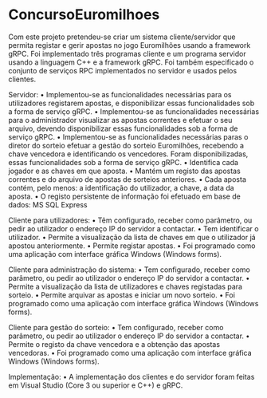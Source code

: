 # ConcursoEuromilhoes

  Com este projeto pretendeu-se criar um sistema cliente/servidor que permita registar e gerir apostas no jogo Euromilhões usando a framework gRPC. Foi implementado três programas
cliente e um programa servidor usando a linguagem C++ e a framework gRPC. Foi também especificado o conjunto de serviços RPC implementados no servidor e usados pelos clientes.

Servidor:
  • Implementou-se as funcionalidades necessárias para os utilizadores registarem apostas, e disponibilizar essas funcionalidades sob a forma de serviço gRPC.
  • Implementou-se as funcionalidades necessárias para o administrador visualizar as apostas correntes e efetuar o seu arquivo, devendo disponibilizar essas funcionalidades 
    sob a forma de serviço gRPC.
  • Implementou-se as funcionalidades necessárias paras o diretor do sorteio efetuar a gestão do sorteio Euromilhões, recebendo a chave vencedora e identificando os vencedores.
    Foram disponibilizadas, essas funcionalidades sob a forma de serviço gRPC.
  • Identifica cada jogador e as chaves em que aposta.
  • Mantém um registo das apostas correntes e do arquivo de apostas de sorteios anteriores.
  • Cada aposta contém, pelo menos: a identificação do utilizador, a chave, a data da aposta.
  • O registo persistente de informação foi efetuado em base de dados: MS SQL Express
  
Cliente para utilizadores:
  • Têm configurado, receber como parâmetro, ou pedir ao utilizador o endereço IP do servidor a contactar.
  • Tem identificar o utilizador.
  • Permite a visualização da lista de chaves em que o utilizador já apostou anteriormente.
  • Permite  registar apostas.
  • Foi programado como uma aplicação com interface gráfica Windows (Windows forms).

Cliente para administração do sistema:
  • Tem configurado, receber como parâmetro, ou pedir ao utilizador o endereço IP do servidor a contactar.
  • Permite a visualização da lista de utilizadores e chaves registadas para sorteio.
  • Permite arquivar as apostas e iniciar um novo sorteio.
  • Foi programado como uma aplicação com interface gráfica Windows (Windows forms).
  
Cliente para gestão do sorteio:
  • Tem configurado, receber como parâmetro, ou pedir ao utilizador o endereço IP do servidor a contactar.
  • Permite o registo da chave vencedora e a obtenção das apostas vencedoras.
  • Foi programado como uma aplicação com interface gráfica Windows (Windows forms).
  
Implementação:
  • A implementação dos clientes e do servidor foram feitas em Visual Studio (Core 3 ou superior e C++) e gRPC.
 

